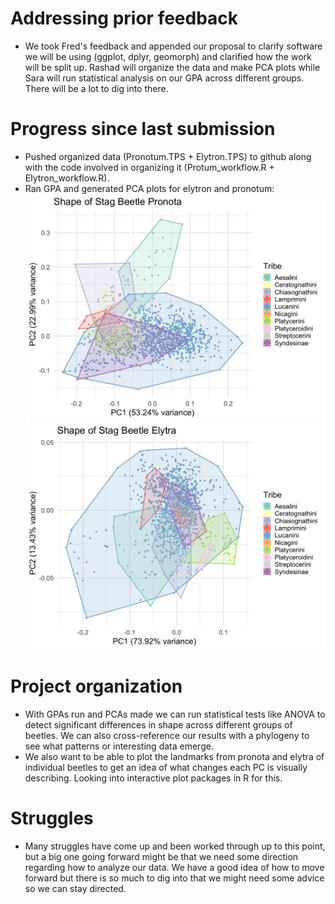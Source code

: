 # Addressing prior feedback
- We took Fred's feedback and appended our proposal to clarify software we will be using (ggplot, dplyr, geomorph) and clarified how the work will be split up. Rashad will organize the data and make PCA plots while Sara will run statistical analysis on our GPA across different groups. There will be a lot to dig into there.

# Progress since last submission
- Pushed organized data (Pronotum.TPS + Elytron.TPS) to github along with the code involved in organizing it (Protum_workflow.R + Elytron_workflow.R).
- Ran GPA and generated PCA plots for elytron and pronotum:
![Hopefully the figure shows up here :)](./Pronotum_plot.png)
![Hopefully the figure shows up here too :)](./Elytron_plot.png)

# Project organization
- With GPAs run and PCAs made we can run statistical tests like ANOVA to detect significant differences in shape across different groups of beetles. We can also cross-reference our results with a phylogeny to see what patterns or interesting data emerge.
- We also want to be able to plot the landmarks from pronota and elytra of individual beetles to get an idea of what changes each PC is visually describing. Looking into interactive plot packages in R for this.

# Struggles
- Many struggles have come up and been worked through up to this point, but a big one going forward might be that we need some direction regarding how to analyze our data. We have a good idea of how to move forward but there is so much to dig into that we might need some advice so we can stay directed.